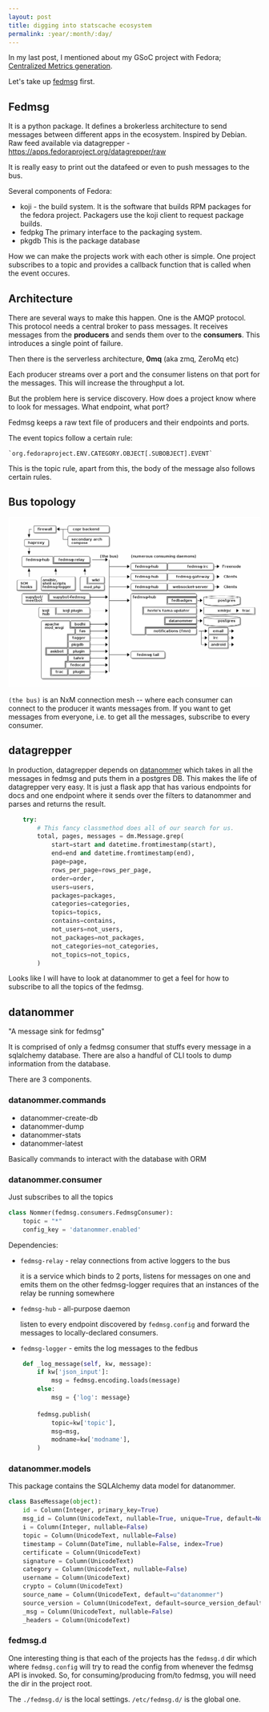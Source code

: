 ```yaml
---
layout: post
title: digging into statscache ecosystem
permalink: :year/:month/:day/
---
```


In my last post, I mentioned about my GSoC project with Fedora; [Centralized Metrics generation](https://fedoraproject.org/wiki/Summer_coding_ideas_for_2017).

Let's take up [fedmsg](http://www.fedmsg.com) first.

## Fedmsg ##

It is a python package. It defines a brokerless architecture to send messages between different apps in the ecosystem. Inspired by Debian.
Raw feed available via datagrepper - https://apps.fedoraproject.org/datagrepper/raw

It is really easy to print out the datafeed or even to push messages to the bus.

Several components of Fedora:
  * koji - the build system.
  It is the software that builds RPM packages for the fedora project. Packagers use the koji client to request package builds.
  * fedpkg
  The primary interface to the packaging system.
  * pkgdb
  This is the package database

How we can make the projects work with each other is simple. One project subscribes to a topic and provides a callback function that is called when the event occures.

## Architecture

There are several ways to make this happen. One is the AMQP protocol. This protocol needs a central broker to pass messages. It receives messages from the **producers** and sends them over to the **consumers**. This introduces a single point of failure.

Then there is the serverless architecture, **0mq** (aka zmq, ZeroMq etc)

Each producer streams over a port and the consumer listens on that port for the messages. This will increase the throughput a lot.

But the problem here is service discovery.
How does a project know where to look for messages. What endpoint, what port?

Fedmsg keeps a raw text file of producers and their endpoints and ports.

The event topics follow a certain rule:

    `org.fedoraproject.ENV.CATEGORY.OBJECT[.SUBOBJECT].EVENT`

This is the topic rule, apart from this, the body of the message also follows certain rules.

## Bus topology

![Fedmsg bus](https://github.com/pravinkc/pravinkc.github.io/raw/master/assets/topology.png "Fedmsg bus")

`(the bus)` is an NxM connection mesh -- where each consumer can connect to the producer it wants messages from. If you want to get messages from everyone, i.e. to get all the messages, subscribe to every consumer.


## datagrepper

In production, datagrepper depends on [datanommer](https://github.com/fedora-infra/datanommer) which takes in all the messages in fedmsg and puts them in a postgres DB.
This makes the life of datagrepper very easy. It is just a flask app that has various endpoints for docs and one endpoint where it sends over the filters to datanommer and parses and returns the result.

```python
    try:
        # This fancy classmethod does all of our search for us.
        total, pages, messages = dm.Message.grep(
            start=start and datetime.fromtimestamp(start),
            end=end and datetime.fromtimestamp(end),
            page=page,
            rows_per_page=rows_per_page,
            order=order,
            users=users,
            packages=packages,
            categories=categories,
            topics=topics,
            contains=contains,
            not_users=not_users,
            not_packages=not_packages,
            not_categories=not_categories,
            not_topics=not_topics,
        )

```

Looks like I will have to look at datanommer to get a feel for how to subscribe to all the topics of the fedmsg.


## datanommer

"A message sink for fedmsg"

It is comprised of only a fedmsg consumer that stuffs every message in a sqlalchemy database.
There are also a handful of CLI tools to dump information from the database.

There are 3 components.

### datanommer.commands

  * datanommer-create-db
  * datanommer-dump
  * datanommer-stats
  * datanommer-latest

Basically commands to interact with the database with ORM

### datanommer.consumer

Just subscribes to all the topics

```python
class Nommer(fedmsg.consumers.FedmsgConsumer):
    topic = "*"
    config_key = 'datanommer.enabled'
```

Dependencies:

  * `fedmsg-relay` - relay connections from active loggers to the bus

      it is a service which binds to 2 ports, listens for messages on one and emits them on the other
      fedmsg-logger requires that an instances of the relay be running somewhere

  * `fedmsg-hub` - all-purpose daemon

      listen to every endpoint discovered by `fedmsg.config` and forward the messages to locally-declared consumers.

  * `fedmsg-logger` - emits the log messages to the fedbus

```python
    def _log_message(self, kw, message):
        if kw['json_input']:
            msg = fedmsg.encoding.loads(message)
        else:
            msg = {'log': message}

        fedmsg.publish(
            topic=kw['topic'],
            msg=msg,
            modname=kw['modname'],
        )
```

### datanommer.models

This package contains the SQLAlchemy data model for datanommer.

```python
class BaseMessage(object):
    id = Column(Integer, primary_key=True)
    msg_id = Column(UnicodeText, nullable=True, unique=True, default=None, index=True)
    i = Column(Integer, nullable=False)
    topic = Column(UnicodeText, nullable=False)
    timestamp = Column(DateTime, nullable=False, index=True)
    certificate = Column(UnicodeText)
    signature = Column(UnicodeText)
    category = Column(UnicodeText, nullable=False)
    username = Column(UnicodeText)
    crypto = Column(UnicodeText)
    source_name = Column(UnicodeText, default=u"datanommer")
    source_version = Column(UnicodeText, default=source_version_default)
    _msg = Column(UnicodeText, nullable=False)
    _headers = Column(UnicodeText)
```

### fedmsg.d

One interesting thing is that each of the projects has the `fedmsg.d` dir which where `fedmsg.config` will try to read the config from whenever the fedmsg API is invoked. So, for consuming/producing from/to fedmsg, you will need the dir in the project root. 

The `./fedmsg.d/` is the local settings. `/etc/fedmsg.d/` is the global one.



